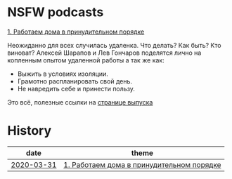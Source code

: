 # NSFW podcasts

[1. Работаем дома в принудительном порядке](https://music.yandex.ru/album/10318378/track/64324269)

Неожиданно для всех случилась удаленка. Что делать? Как быть? Кто виноват? Алексей Шарапов и Лев Гончаров поделятся лично на копленным опытом удаленной работы а так же как:

* Выжить в условиях изоляции.
* Грамотно распланировать свой день.
* Не навредить себе и принести пользу.

Это всё, полезные ссылки на [странице выпуска](episodes/01.md)

# History

| date       | theme        |
|------------|--------------|
| [2020-03-31](episodes/01.md) | [1. Работаем дома в принудительном порядке](https://music.yandex.ru/album/10318378/track/64324269) |